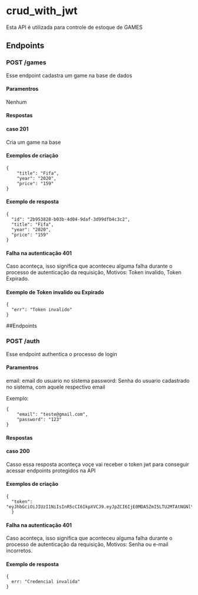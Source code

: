 # crud_with_jwt
Esta API é utilizada para controle de estoque de GAMES
## Endpoints
### POST /games
Esse endpoint cadastra um game na base de dados
#### Paramentros
Nenhum
#### Respostas
#### caso 201
Cria um game na base
#### Exemplos de criação
```
{
	"title": "Fifa",
	"year": "2020",
	"price": "159"
}
```
#### Exemplo de resposta

```
{
  "id": "2b953828-b03b-4d04-9daf-3d99dfb4c3c2",
  "title": "Fifa",
  "year": "2020",
  "price": "159"
}
```
#### Falha na autenticação 401
Caso aconteça, isso significa que aconteceu alguma falha durante o processo de autenticação da requisição, Motivos: Token invalido, Token Expirado.

#### Exemplo de Token invalido ou Expirado
```
{
  "err": "Token invalido"
}
```


##Endpoints
### POST /auth
Esse endpoint authentica o processo de login
#### Paramentros
email: email do usuario no sistema
password: Senha do usuario cadastrado no sistema, com aquele respectivo email

Exemplo: 
```
{
	"email": "teste@gmail.com",
	"password": "123"
}
```

#### Respostas
#### caso 200
Casso essa resposta aconteça voçe vai receber o token jwt para conseguir acessar endpoints protegidos na API
#### Exemplos de criação
```
{
  "token": "eyJhbGciOiJIUzI1NiIsInR5cCI6IkpXVCJ9.eyJpZCI6IjE0MDA5ZmI5LTU2MTAtNGNlYi1hN2Q5LWU1OGQyZmViOGQxNyIsImVtYWlsIjoidGVzdGVAZ21haWwuY29tIiwiaWF0IjoxNjIwMDczNTU0LCJleHAiOjE2MjAyNDYzNTR9.c8Ovvr1ftIporKZcvfn_m
  }
```

#### Falha na autenticação 401
Caso aconteça, isso significa que aconteceu alguma falha durante o processo de autenticação da requisição, Motivos: Senha ou e-mail incorretos.

#### Exemplo de resposta
```
{
  err: "Credencial invalida" 
}
```
